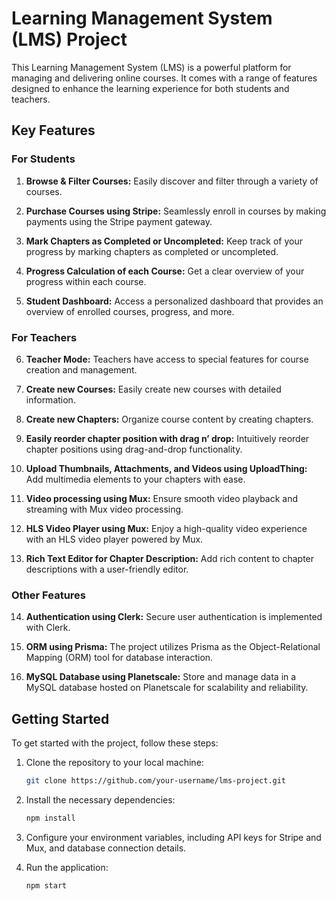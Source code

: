 # Learning Management System (LMS) Project

This Learning Management System (LMS) is a powerful platform for managing and delivering online courses. It comes with a range of features designed to enhance the learning experience for both students and teachers.

## Key Features

### For Students

1. **Browse & Filter Courses:** Easily discover and filter through a variety of courses.

2. **Purchase Courses using Stripe:** Seamlessly enroll in courses by making payments using the Stripe payment gateway.

3. **Mark Chapters as Completed or Uncompleted:** Keep track of your progress by marking chapters as completed or uncompleted.

4. **Progress Calculation of each Course:** Get a clear overview of your progress within each course.

5. **Student Dashboard:** Access a personalized dashboard that provides an overview of enrolled courses, progress, and more.

### For Teachers

6. **Teacher Mode:** Teachers have access to special features for course creation and management.

7. **Create new Courses:** Easily create new courses with detailed information.

8. **Create new Chapters:** Organize course content by creating chapters.

9. **Easily reorder chapter position with drag n’ drop:** Intuitively reorder chapter positions using drag-and-drop functionality.

10. **Upload Thumbnails, Attachments, and Videos using UploadThing:** Add multimedia elements to your chapters with ease.

11. **Video processing using Mux:** Ensure smooth video playback and streaming with Mux video processing.

12. **HLS Video Player using Mux:** Enjoy a high-quality video experience with an HLS video player powered by Mux.

13. **Rich Text Editor for Chapter Description:** Add rich content to chapter descriptions with a user-friendly editor.

### Other Features

14. **Authentication using Clerk:** Secure user authentication is implemented with Clerk.

15. **ORM using Prisma:** The project utilizes Prisma as the Object-Relational Mapping (ORM) tool for database interaction.

16. **MySQL Database using Planetscale:** Store and manage data in a MySQL database hosted on Planetscale for scalability and reliability.

## Getting Started

To get started with the project, follow these steps:

1. Clone the repository to your local machine:

   ```bash
   git clone https://github.com/your-username/lms-project.git
   ```

2. Install the necessary dependencies:

   ```bash
   npm install
   ```

3. Configure your environment variables, including API keys for Stripe and Mux, and database connection details.

4. Run the application:

   ```bash
   npm start
   ```


